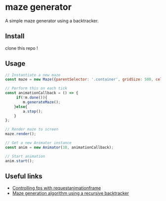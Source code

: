 # maze generator
A simple maze generator using a backtracker.

## Install
clone this repo !

## Usage

```js
// Instantiate a new maze
const maze = new Maze({parentSelector: '.container', gridSize: 500, cellSize: 20, id: 'maze'});

// Perform this on each tick
const animationCallback = () => {
     if(!m.done()){
        m.generateMaze();
    }else{
        a.stop();
    } 
};

// Render maze to screen
maze.render();

// Get a new Animator instance
const anim = new Animator(10, animationCallback);

// Start animation
anim.start();

```

## Useful links
- [Controlling fps with requestanimationframe](https://stackoverflow.com/questions/19764018/controlling-fps-with-requestanimationframe)
- [Maze generation algorithm using a recursive backtracker](https://en.wikipedia.org/wiki/Maze_generation_algorithm#Recursive_backtracker)
